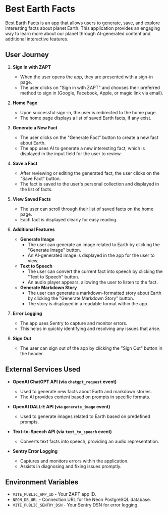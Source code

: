 # Best Earth Facts

Best Earth Facts is an app that allows users to generate, save, and explore interesting facts about planet Earth. This application provides an engaging way to learn more about our planet through AI-generated content and additional interactive features.

## User Journey

1. **Sign In with ZAPT**
   - When the user opens the app, they are presented with a sign-in page.
   - The user clicks on "Sign in with ZAPT" and chooses their preferred method to sign in (Google, Facebook, Apple, or magic link via email).

2. **Home Page**
   - Upon successful sign-in, the user is redirected to the home page.
   - The home page displays a list of saved Earth facts, if any exist.

3. **Generate a New Fact**
   - The user clicks on the "Generate Fact" button to create a new fact about Earth.
   - The app uses AI to generate a new interesting fact, which is displayed in the input field for the user to review.

4. **Save a Fact**
   - After reviewing or editing the generated fact, the user clicks on the "Save Fact" button.
   - The fact is saved to the user's personal collection and displayed in the list of facts.

5. **View Saved Facts**
   - The user can scroll through their list of saved facts on the home page.
   - Each fact is displayed clearly for easy reading.

6. **Additional Features**
   - **Generate Image**
     - The user can generate an image related to Earth by clicking the "Generate Image" button.
     - An AI-generated image is displayed in the app for the user to view.
   - **Text to Speech**
     - The user can convert the current fact into speech by clicking the "Text to Speech" button.
     - An audio player appears, allowing the user to listen to the fact.
   - **Generate Markdown Story**
     - The user can generate a markdown-formatted story about Earth by clicking the "Generate Markdown Story" button.
     - The story is displayed in a readable format within the app.

7. **Error Logging**
   - The app uses Sentry to capture and monitor errors.
   - This helps in quickly identifying and resolving any issues that arise.

8. **Sign Out**
   - The user can sign out of the app by clicking the "Sign Out" button in the header.

## External Services Used

- **OpenAI ChatGPT API (via `chatgpt_request` event)**
  - Used to generate new facts about Earth and markdown stories.
  - The AI provides content based on prompts in specific formats.

- **OpenAI DALL·E API (via `generate_image` event)**
  - Used to generate images related to Earth based on predefined prompts.

- **Text-to-Speech API (via `text_to_speech` event)**
  - Converts text facts into speech, providing an audio representation.

- **Sentry Error Logging**
  - Captures and monitors errors within the application.
  - Assists in diagnosing and fixing issues promptly.

## Environment Variables

- `VITE_PUBLIC_APP_ID` - Your ZAPT app ID.
- `NEON_DB_URL` - Connection URL for the Neon PostgreSQL database.
- `VITE_PUBLIC_SENTRY_DSN` - Your Sentry DSN for error logging.